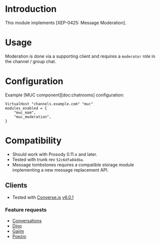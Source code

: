 # Introduction

This module implements [XEP-0425: Message Moderation].

# Usage

Moderation is done via a supporting client and requires a `moderator`
role in the channel / group chat.

# Configuration

Example [MUC component][doc:chatrooms] configuration:

``` {.lua}
VirtualHost "channels.example.com" "muc"
modules_enabled = {
    "muc_mam",
    "muc_moderation",
}
```

# Compatibility

-   Should work with Prosody 0.11.x and later.
-   Tested with trunk rev `52c6dfa04dba`.
-   Message tombstones requires a compatible storage module implementing
    a new message replacement API.

## Clients

-   Tested with [Converse.js](https://conversejs.org/)
    [v6.0.1](https://github.com/conversejs/converse.js/releases/tag/v6.0.1)

### Feature requests

- [Conversations](https://github.com/iNPUTmice/Conversations/issues/4227)
- [Dino](https://github.com/dino/dino/issues/1133)
- [Gajim](https://dev.gajim.org/gajim/gajim/-/issues/10107)
- [Poezio](https://lab.louiz.org/poezio/poezio/-/issues/3543)
